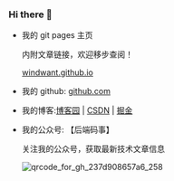 ### Hi there 👋

<!--
**windwant/windwant** is a ✨ _special_ ✨ repository because its `README.md` (this file) appears on your GitHub profile.

Here are some ideas to get you started:

- 🔭 I’m currently working on ...
- 🌱 I’m currently learning ...
- 👯 I’m looking to collaborate on ...
- 🤔 I’m looking for help with ...
- 💬 Ask me about ...
- 📫 How to reach me: ...
- 😄 Pronouns: ...
- ⚡ Fun fact: ...
-->


- 我的 git pages 主页
    
    内附文章链接，欢迎移步查阅！
    
    [windwant.github.io](https://windwant.github.io/)
    

- 我的 github: [github.com](https://github.com/windwant)

- 我的博客:[博客园](https://www.cnblogs.com/niejunlei) | [CSDN](https://blog.csdn.net/u012935445) | [掘金](https://juejin.cn/user/544975544661917)

- 我的公众号: 【后端码事】

    关注我的公众号，获取最新技术文章信息

    ![qrcode_for_gh_237d908657a6_258](https://github.com/windwant/windwant/assets/16282845/3fbc4dc5-ebec-4f6c-a9e4-633ac3f9a41d)


